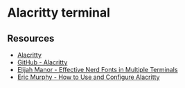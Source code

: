# Alacritty terminal

## Resources

-   [Alacritty](https://alacritty.org/)
-   [GitHub - Alacritty](https://github.com/alacritty/alacritty)
-   [Elijah Manor - Effective Nerd Fonts in Multiple Terminals](https://www.youtube.com/watch?v=mQdB_kHyZn8)
-   [Eric Murphy - How to Use and Configure Alacritty](https://www.youtube.com/watch?v=76GbxnD8wnM)
